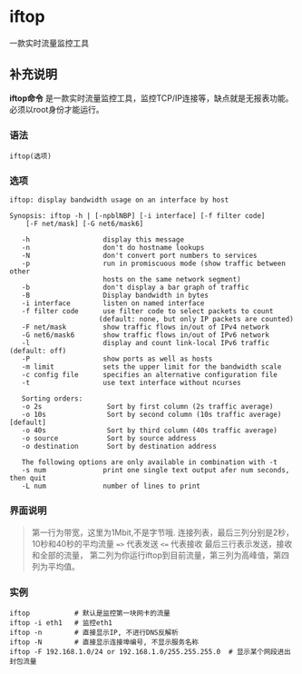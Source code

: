 iftop
===

一款实时流量监控工具

## 补充说明

**iftop命令** 是一款实时流量监控工具，监控TCP/IP连接等，缺点就是无报表功能。必须以root身份才能运行。

### 语法

```shell
iftop(选项)
```

### 选项

```shell
iftop: display bandwidth usage on an interface by host

Synopsis: iftop -h | [-npblNBP] [-i interface] [-f filter code]
    [-F net/mask] [-G net6/mask6]

   -h                  display this message
   -n                  don't do hostname lookups
   -N                  don't convert port numbers to services
   -p                  run in promiscuous mode (show traffic between other
                       hosts on the same network segment)
   -b                  don't display a bar graph of traffic
   -B                  Display bandwidth in bytes
   -i interface        listen on named interface
   -f filter code      use filter code to select packets to count
                      (default: none, but only IP packets are counted)
   -F net/mask         show traffic flows in/out of IPv4 network
   -G net6/mask6       show traffic flows in/out of IPv6 network
   -l                  display and count link-local IPv6 traffic (default: off)
   -P                  show ports as well as hosts
   -m limit            sets the upper limit for the bandwidth scale
   -c config file      specifies an alternative configuration file
   -t                  use text interface without ncurses

   Sorting orders:
   -o 2s                Sort by first column (2s traffic average)
   -o 10s               Sort by second column (10s traffic average) [default]
   -o 40s               Sort by third column (40s traffic average)
   -o source            Sort by source address
   -o destination       Sort by destination address

   The following options are only available in combination with -t
   -s num              print one single text output afer num seconds, then quit
   -L num              number of lines to print
```

### 界面说明

> 第一行为带宽，这里为1Mbit,不是字节哦.
> 连接列表，最后三列分别是2秒，10秒和40秒的平均流量
> `=>` 代表发送
> `<=` 代表接收
> 最后三行表示发送，接收和全部的流量，
> 第二列为你运行iftop到目前流量，第三列为高峰值，第四列为平均值。

### 实例

```shell
iftop           # 默认是监控第一块网卡的流量
iftop -i eth1   # 监控eth1
iftop -n        # 直接显示IP, 不进行DNS反解析
iftop -N        # 直接显示连接埠编号, 不显示服务名称
iftop -F 192.168.1.0/24 or 192.168.1.0/255.255.255.0  # 显示某个网段进出封包流量
```


<!-- Linux命令行搜索引擎：https://jaywcjlove.github.io/linux-command/ -->
